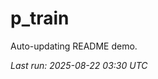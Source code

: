 # p_train

Auto-updating README demo.

<!--START_SECTION:status-->
_Last run: 2025-08-22 03:30 UTC_
<!--END_SECTION:status-->












































